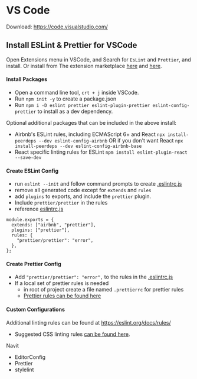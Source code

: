 # VS Code

Download: <https://code.visualstudio.com/>

## Install ESLint & Prettier for VSCode

Open Extensions menu in VSCode, and Search for `EsLint` and `Prettier`, and install. Or install from The extension marketplace [here](https://marketplace.visualstudio.com/items?itemName=dbaeumer.vscode-eslint) and [here](https://marketplace.visualstudio.com/items?itemName=esbenp.prettier-vscode).

#### Install Packages

- Open a command line tool, `crt + j` inside VSCode.
- Run `npm init -y` to create a package.json
- Run `npm i -D eslint prettier eslint-plugin-prettier eslint-config-prettier` to install as a dev dependency.

Optional additional packages that can be included in the above install:

- Airbnb's ESLint rules, including ECMAScript 6+ and React `npx install-peerdeps --dev eslint-config-airbnb` OR if you don't want React `npx install-peerdeps --dev eslint-config-airbnb-base`
- React specific linting rules for ESLint `npm install eslint-plugin-react --save-dev`

#### Create ESLint Config

- run `eslint --init` and follow command prompts to create [.eslintrc.js](/.eslintrc.js)
- remove all generated code except for `extends` and `rules`
- add `plugins` to exports, and include the `prettier` plugin.
- Include `prettier/prettier` in the rules
- reference [eslintrc.js](/.eslintrc.js)

```
module.exports = {
  extends: ["airbnb", "prettier"],
  plugins: ["prettier"],
  rules: {
    "prettier/prettier": "error",
  },
};
```

#### Create Prettier Config

- Add `"prettier/prettier": "error",` to the rules in the [.eslintrc.js](/.eslintrc.js)
- If a local set of prettier rules is needed
  - in root of project create a file named `.prettierrc` for prettier rules
  - [Prettier rules can be found here](https://prettier.io/docs/en/options.html)

#### Custom Configurations

Additional linting rules can be found at <https://eslint.org/docs/rules/>

- Suggested CSS linting rules [can be found here](/css/.csslintrc).

Navit

- EditorConfig
- Prettier
- stylelint
